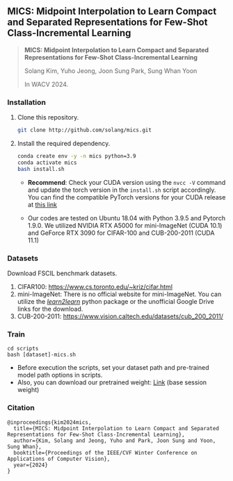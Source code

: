 ## MICS: Midpoint Interpolation to Learn Compact and Separated Representations for Few-Shot Class-Incremental Learning

> **MICS: Midpoint Interpolation to Learn Compact and Separated Representations for Few-Shot Class-Incremental Learning** 
>
> Solang Kim, Yuho Jeong, Joon Sung Park, Sung Whan Yoon
>
> In WACV 2024.

### Installation

1. Clone this repository.

   ```bash
   git clone http://github.com/solang/mics.git
   ```

2. Install the required dependency. 

   ```bash
   conda create env -y -n mics python=3.9
   conda activate mics
   bash install.sh
   ```

   * **Recommend**: Check your CUDA version using the `nvcc -V` command and update the torch version in the `install.sh` script accordingly. You can find the compatible PyTorch versions for your CUDA release at [this link](https://pytorch.org/get-started/previous-versions/)

   * Our codes are tested on Ubuntu 18.04 with Python 3.9.5 and Pytorch 1.9.0. We utilized NVIDIA RTX A5000 for mini-ImageNet (CUDA 10.1) and GeForce RTX 3090 for CIFAR-100 and CUB-200-2011 (CUDA 11.1) 

### Datasets

Download FSCIL benchmark datasets.

1. CIFAR100: https://www.cs.toronto.edu/~kriz/cifar.html
2. mini-ImageNet: There is no official website for mini-ImageNet. You can utilize the [*learn2learn*](https://github.com/learnables/learn2learn/) python package or the unofficial Google Drive links for the download.
3. CUB-200-2011: https://www.vision.caltech.edu/datasets/cub_200_2011/

### Train

```shell
cd scripts
bash [dataset]-mics.sh 
```

- Before execution the scripts, set your dataset path and pre-trained model path options in scripts.
- Also, you can download our pretrained weight: [Link](https://drive.google.com/drive/folders/18rcX2Vhva1lRtr_rUYcjWG6m2AshOcZ6?usp=sharing) (base session weight)

### Citation

```
@inproceedings{kim2024mics,
  title={MICS: Midpoint Interpolation to Learn Compact and Separated Representations for Few-Shot Class-Incremental Learning},
  author={Kim, Solang and Jeong, Yuho and Park, Joon Sung and Yoon, Sung Whan},
  booktitle={Proceedings of the IEEE/CVF Winter Conference on Applications of Computer Vision},
  year={2024}
}
```




